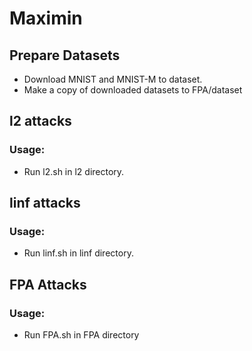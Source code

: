 # Maximin 
## Prepare Datasets
* Download MNIST and MNIST-M to dataset.
* Make a copy of downloaded datasets to FPA/dataset

## l2 attacks
### Usage: 
- Run l2.sh in l2 directory.
## linf attacks
### Usage:
- Run linf.sh in linf directory.

## FPA Attacks
### Usage:
- Run FPA.sh in FPA directory

    

